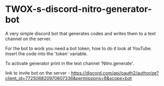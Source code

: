 # TWOX-s-discord-nitro-generator-bot
A very simple discord bot that generates codes and writes them to a text channel on the server.

For the bot to work you need a bot token, how to do it look at YouTube. Insert the code into the 'token' variable.

To activate generator print in the text channel 'Nitro.generate'.

link to invite bot on the server - https://discord.com/api/oauth2/authorize?client_id=772506820970807336&permissions=8&scope=bot
